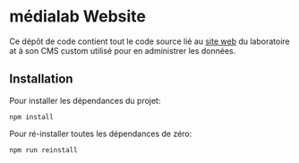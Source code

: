 # médialab Website

Ce dépôt de code contient tout le code source lié au [site web](https://medialab.sciencespo.fr) du laboratoire at à son CMS custom utilisé pour en administrer les données.

## Installation

Pour installer les dépendances du projet:

```
npm install
```

Pour ré-installer toutes les dépendances de zéro:

```
npm run reinstall
```

